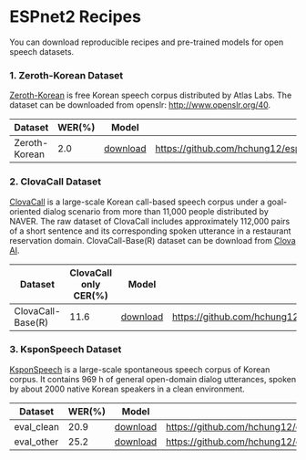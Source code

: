 # ESPnet2 Recipes

You can download reproducible recipes and pre-trained models for open speech datasets.

### 1. Zeroth-Korean Dataset

[Zeroth-Korean](https://github.com/goodatlas/zeroth) is free Korean speech
corpus distributed by Atlas Labs. The dataset can be downloaded from openslr: http://www.openslr.org/40.   

|Dataset|WER(%)|Model|Recipe|
|----------------|---|---|---|
|Zeroth-Korean|2.0|[download](https://zenodo.org/record/4014588#.X1WCHPIzZ5E)|https://github.com/hchung12/espnet/tree/egs2/zeroth_korean/egs2/zeroth_korean/asr1|

### 2. ClovaCall Dataset
 
[ClovaCall](https://github.com/clovaai/ClovaCall) is a large-scale Korean call-based speech corpus under a goal-oriented
dialog scenario from more than 11,000 people distributed by NAVER. 
The raw dataset of ClovaCall includes approximately 112,000 pairs of a short sentence and 
its corresponding spoken utterance in a restaurant reservation domain. ClovaCall-Base(R) dataset can be download from [Clova AI](https://github.com/clovaai/ClovaCall).   

|Dataset|ClovaCall only CER(%)|Model|Recipe|
|----------------|--------|---|---|
|ClovaCall-Base(R)|11.6|[download](https://zenodo.org/record/4030061/files/asr_train_asr_transformer_ddp_raw_char_sp_valid.acc.ave.zip?download=1)|https://github.com/hchung12/espnet/tree/egs2/ClovaCall/egs2/ClovaCall/asr1|

### 3. KsponSpeech Dataset
 
[KsponSpeech](https://www.aihub.or.kr/aidata/105) is a large-scale spontaneous speech corpus of Korean
corpus. It contains 969 h of general open-domain dialog utterances, spoken by about 2000 native
Korean speakers in a clean environment.   

|Dataset|WER(%)|Model|Recipe|
|----------------|---|---|---|
|eval_clean|20.9|[download](https://zenodo.org/record/4086352/files/asr_train_asr_transformer1_ddp_raw_bpe_valid.acc.ave.zip?download=1)|https://github.com/hchung12/espnet/tree/egs2/ksponspeech/egs2/ksponspeech/asr1|
|eval_other|25.2|[download](https://zenodo.org/record/4086352/files/asr_train_asr_transformer1_ddp_raw_bpe_valid.acc.ave.zip?download=1)|https://github.com/hchung12/espnet/tree/egs2/ksponspeech/egs2/ksponspeech/asr1|

